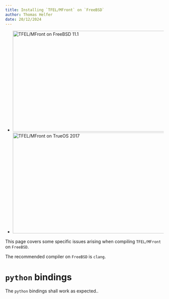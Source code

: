 ```yaml
---
title: Installing `TFEL/MFront` on `FreeBSD`
author: Thomas Helfer
date: 20/12/2024
---
```


<div id="slideshow">
  <ul class="slides">
	<li><img src="img/FreeBSD.jpg" width="620" height="320" alt="TFEL/MFront on FreeBSD 11.1" /></li>
    <li><img src="img/TrueOS.jpg" width="620" height="320" alt="TFEL/MFront on TrueOS 2017" /></li>
	</ul>
  <span class="arrow previous"></span>
  <span class="arrow next"></span>
</div>
<script src="http://ajax.googleapis.com/ajax/libs/jquery/1.4.2/jquery.min.js"></script>
<script src="js/slideshow.js"></script>

This page covers some specific issues arising when compiling
`TFEL/MFront` on `FreeBSD`.

The recommended compiler on `FreeBSD` is `clang`.

# `python` bindings

The `python` bindings shall work as expected..
